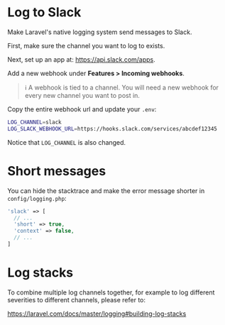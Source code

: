 [
  id: laravel-log-to-slack
  tags:
  locations:
]: #

# Log to Slack

Make Laravel's native logging system send messages to Slack.

First, make sure the channel you want to log to exists.

Next, set up an app at: https://api.slack.com/apps.

Add a new webhook under **Features > Incoming webhooks**.

> :information_source: A webhook is tied to a channel. You will need a new webhook for every new channel you want to post in.

Copy the entire webhook url and update your ``.env``:

````bash
LOG_CHANNEL=slack
LOG_SLACK_WEBHOOK_URL=https://hooks.slack.com/services/abcdef12345
````

Notice that ``LOG_CHANNEL`` is also changed.

# Short messages
You can hide the stacktrace and make the error message shorter in ``config/logging.php``:

````php
'slack' => [
  // ...
  'short' => true,
  'context' => false,
  // ...
]
````

# Log stacks
To combine multiple log channels together, for example to log different severities to different channels, please refer to:

https://laravel.com/docs/master/logging#building-log-stacks
